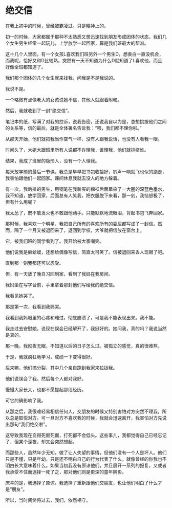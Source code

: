 # 绝交信

在我上初中的时候，曾经被霸凌过。只是精神上的。 

初一的时候，大家都属于那种不太熟悉又想迅速找到朋友形成团体的状态，我们几个女生男生经常一起玩儿，上学放学一起回家，算是我们班最大的帮派。 

这十几个人里面，有一个女孩L喜欢我们班另外一个男生D，想表白一直没机会，而我呢，恰好又和D比较熟，突然有一天不知道为什么D就知道了L喜欢他，而且好像全班都知道了。 

我们那个团体的几个女生就来找我，问我是不是我说的。 

我说不是。 

一个略微有点像老大的女孩说她不信，其他人就跟着附和。 

然后，我就收到了一封“绝交信”。 

笔记本的纸，写满了对我的控诉，说我告密，还说我自以为是，总想挑拨他们之间的关系等，信的最后，就是全体署名告诉我：“喂，我们都不理你啦。” 

从那天开始，他们就把我当作空气一样，没有人跟我说话，也没有人看我一眼。 

时间久了，大姐大跟班里所有人说都不许理我，谁理我，他们就排挤谁。 

结果，我成了班里的隐形人，没有一个人理我。 

每天放学前的最后一节课，我总是早早把书包收拾好，铃声一响就飞也似的跑走，我害怕跟他们一起回家。课间休息我就去没人的地方躲着。 

有一次，我后排的男生，用钢笔在我新买的棉袄后面晕染了一大圈的深蓝色墨水，我不知道，放学回家，后面总有人笑我，把衣服脱下来看，那一刻，我恼怒极了，但有什么用呢？ 

我太怂了，既不敢发火也不敢跟他动手。只能默默地流眼泪，背起书包飞奔回家。 

那时候，我喜欢一个明星，我把自己所有的喜欢所有的委屈都写成了一封信。然而，隔了一个月又被退回来了，退回到学校，大爷就把信放在窗台上。 

它，被我们班的同学看到了。我开始被大家嘲笑。 

他们说我是癞蛤蟆，还想给偶像写信，简直太可笑了。信被退回来丢人现眼了吧。 

直到那一刻我都还可以忍受。 

但，有一天放了晚自习回到家，看到了我妈在我房间。 

我妈坐在写字台前，手里拿着那封他们写给我的绝交信。 

我看见她哭了。 

那是第一次，我看到我妈哭。 

我看到我妈眼里的心疼和难过，彻底崩溃了，可是我不能表现出来。我不能。 

我走过去安慰她，说现在误会已经解开了，我挺好的。她问我，真的吗？我说当然是真的。 

那一晚，我彻夜无眠，不知道以后的日子怎么过。被孤立的感觉，真的很难熬。 

于是，我就疯狂地学习，成绩一下变得很好。 

后来嘛，他们搞分裂，其中几个亲自跑到我家来拉拢我。 

他们说误会了我。然后每个人都对我好。 

慢慢大家长大，也都不愿提起那段经历。 

可它的确影响了我。 

从那之后，我很难轻易相信任何人，交朋友的时候又特别害怕对方突然不理我，所以总是取悦对方。可一旦对方不喜欢我的时候，我就会迅速离开，我害怕对方先说出那句“我们绝交啦”。 

这导致我现在变得死倔死倔，打死都不会低头。这些事儿，我都觉得自己已经忘记了，但某个深夜，却又会突然想起。 

而那些人，虽然年少无知，做了让人失望的事情，但他们没有一个人是坏人。他们只是不懂，只是年幼，只是还不明白自己的行为代表了什么，就像曾经的你我也不明白长大意味着什么。如果当初我没有原谅他们，并且展开一系列的报复，又或者我承受不住而选择一死了之，那对他们则是更深的童年阴影。 

庆幸的是，我选择了原谅。我选择了重新跟他们交朋友，也让他们明白了什么才是“朋友”。 

所以，当时间终将过去，我们，依然相守。